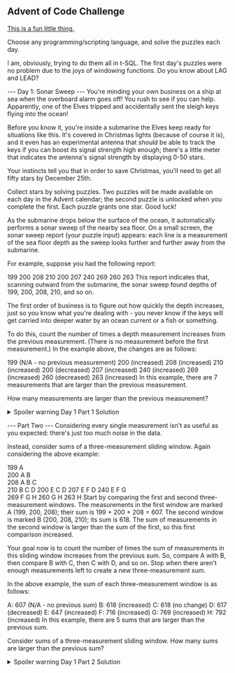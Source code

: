 ## Advent of Code Challenge

[This is a fun little thing.](https://adventofcode.com/)

Choose any programming/scripting language, and solve the puzzles each day.

I am, obviously, trying to do them all in t-SQL. The first day's puzzles were no problem due to the joys of windowing functions. Do you know about LAG and LEAD?

--- Day 1: Sonar Sweep ---
You're minding your own business on a ship at sea when the overboard alarm goes off! You rush to see if you can help. Apparently, one of the Elves tripped and accidentally sent the sleigh keys flying into the ocean!

Before you know it, you're inside a submarine the Elves keep ready for situations like this. It's covered in Christmas lights (because of course it is), and it even has an experimental antenna that should be able to track the keys if you can boost its signal strength high enough; there's a little meter that indicates the antenna's signal strength by displaying 0-50 stars.

Your instincts tell you that in order to save Christmas, you'll need to get all fifty stars by December 25th.

Collect stars by solving puzzles. Two puzzles will be made available on each day in the Advent calendar; the second puzzle is unlocked when you complete the first. Each puzzle grants one star. Good luck!

As the submarine drops below the surface of the ocean, it automatically performs a sonar sweep of the nearby sea floor. On a small screen, the sonar sweep report (your puzzle input) appears: each line is a measurement of the sea floor depth as the sweep looks further and further away from the submarine.

For example, suppose you had the following report:

199
200
208
210
200
207
240
269
260
263
This report indicates that, scanning outward from the submarine, the sonar sweep found depths of 199, 200, 208, 210, and so on.

The first order of business is to figure out how quickly the depth increases, just so you know what you're dealing with - you never know if the keys will get carried into deeper water by an ocean current or a fish or something.

To do this, count the number of times a depth measurement increases from the previous measurement. (There is no measurement before the first measurement.) In the example above, the changes are as follows:

199 (N/A - no previous measurement)
200 (increased)
208 (increased)
210 (increased)
200 (decreased)
207 (increased)
240 (increased)
269 (increased)
260 (decreased)
263 (increased)
In this example, there are 7 measurements that are larger than the previous measurement.

How many measurements are larger than the previous measurement?

<details>
  
  <summary>Spoiler warning Day 1 Part 1 Solution</summary>

<pre><code>

USE [TestDB];
GO

SELECT SUM(DepthCount.DepthCompare)
FROM
(
    SELECT ID,
           Depth,
           DepthData.LastDepth,
           DepthData.NextDepth,
           CASE
               WHEN Depth > LastDepth THEN
                   1
               ELSE
                   0
           END AS DepthCompare
    FROM
    (
        SELECT ID,
               Depth,
               LAG(Depth) OVER (ORDER BY ID) LastDepth,
               LEAD(Depth) OVER (ORDER BY ID) NextDepth
        FROM dbo.advent1
    ) AS DepthData
) DepthCount;

</code></pre>

</details>


--- Part Two ---
Considering every single measurement isn't as useful as you expected: there's just too much noise in the data.

Instead, consider sums of a three-measurement sliding window. Again considering the above example:

199  A      
200  A B    
208  A B C  
210    B C D
200  E   C D
207  E F   D
240  E F G  
269    F G H
260      G H
263        H
Start by comparing the first and second three-measurement windows. The measurements in the first window are marked A (199, 200, 208); their sum is 199 + 200 + 208 = 607. The second window is marked B (200, 208, 210); its sum is 618. The sum of measurements in the second window is larger than the sum of the first, so this first comparison increased.

Your goal now is to count the number of times the sum of measurements in this sliding window increases from the previous sum. So, compare A with B, then compare B with C, then C with D, and so on. Stop when there aren't enough measurements left to create a new three-measurement sum.

In the above example, the sum of each three-measurement window is as follows:

A: 607 (N/A - no previous sum)
B: 618 (increased)
C: 618 (no change)
D: 617 (decreased)
E: 647 (increased)
F: 716 (increased)
G: 769 (increased)
H: 792 (increased)
In this example, there are 5 sums that are larger than the previous sum.

Consider sums of a three-measurement sliding window. How many sums are larger than the previous sum?


<details>
  
  <summary>Spoiler warning Day 1 Part 2 Solution</summary>

<pre><code>
  
USE [TestDB];
GO

SELECT SUM(Agg.Increases)
FROM
(
    SELECT CASE
               WHEN Group3 > LAG(Group3) OVER (ORDER BY Group3.ID) THEN
                   1
               ELSE
                   0
           END Increases
    FROM
    (
        SELECT ID,
               Depth,
               Depth + LAG(Depth) OVER (ORDER BY ID) + LAG(Depth, 2) OVER (ORDER BY ID) AS Group3
        FROM dbo.advent1
    ) AS Group3
) Agg;

</code></pre>

</details>
